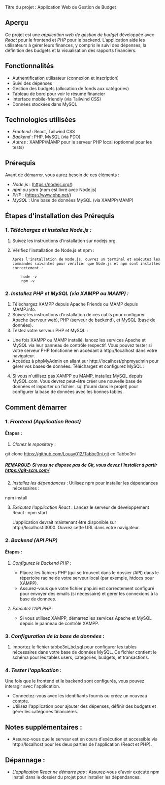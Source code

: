  Titre du projet : Application Web de Gestion de Budget

## Aperçu
Ce projet est une *application web de gestion de budget* développée avec *React* pour le frontend et *PHP* pour le backend. L'application aide les utilisateurs à gérer leurs finances, y compris le suivi des dépenses, la définition des budgets et la visualisation des rapports financiers.

## Fonctionnalités
- Authentification utilisateur (connexion et inscription)
- Suivi des dépenses
- Gestion des budgets (allocation de fonds aux catégories)
- Tableau de bord pour voir le résumé financier
- Interface mobile-friendly (via Tailwind CSS)
- Données stockées dans MySQL

## Technologies utilisées
- *Frontend* : React, Tailwind CSS
- *Backend* : PHP, MySQL (via PDO)
- *Autres* : XAMPP/MAMP pour le serveur PHP local (optionnel pour les tests)

## Prérequis
Avant de démarrer, vous aurez besoin de ces éléments :
- *Node.js* : (https://nodejs.org/)
- *npm ou yarn* (npm est livré avec Node.js)
- *PHP* : (https://www.php.net/)
- *MySQL* : Une base de données MySQL (via XAMPP/MAMP)

## Étapes d'installation des Prérequis
### 1. *Téléchargez et installez Node.js :*

1.  Suivez les instructions d'installation sur nodejs.org.
2.  Vérifiez l'installation de Node.js et npm :

        Après l'installation de Node.js, ouvrez un terminal et exécutez les commandes suivantes pour vérifier que Node.js et npm sont installés correctement :

            node -v
            npm -v

### 2. *Installez PHP et MySQL (via XAMPP ou MAMP) :*

1. Téléchargez XAMPP depuis Apache Friends ou MAMP depuis MAMP.info.
2. Suivez les instructions d'installation de ces outils pour configurer Apache (serveur web), PHP (serveur de backend), et MySQL (base de données).
3. Testez votre serveur PHP et MySQL :

* Une fois XAMPP ou MAMP installé, lancez les services Apache et MySQL via leur panneau de contrôle respectif. Vous pouvez tester si votre serveur PHP fonctionne en accédant à http://localhost dans votre navigateur.
* Accédez à phpMyAdmin en allant sur http://localhost/phpmyadmin pour gérer vos bases de données.
Téléchargez et configurez MySQL :

4. Si vous n'utilisez pas XAMPP ou MAMP, installez MySQL depuis MySQL.com.
Vous devrez peut-être créer une nouvelle base de données et importer un fichier .sql (fourni dans le projet) pour configurer la base de données avec les bonnes tables.

## Comment démarrer

### 1. *Frontend (Application React)*

#### Étapes :
1. *Clonez le repository* :
    
git clone https://github.com/Louay012/Tabbe3ni.git
cd Tabbe3ni
##### *REMARQUE*: Si vous ne dispose pas de Git, vous devez l'installer à partir https://git-scm.com/

2. *Installez les dépendances* :
    Utilisez npm pour installer les dépendances nécessaires :
    
npm install

3. *Exécutez l'application React* :
    Lancez le serveur de développement React :
            npm start
    
    L'application devrait maintenant être disponible sur http://localhost:3000. Ouvrez cette URL dans votre navigateur.

### 2. *Backend (API PHP)*

#### Étapes :
1. *Configurez le Backend PHP* :
    - Placez les fichiers PHP (qui se trouvent dans le dossier /API) dans le répertoire racine de votre serveur local (par exemple, htdocs pour XAMPP).
    - Assurez-vous que votre fichier php.ini est correctement configuré pour envoyer des emails (si nécessaire) et gérer les connexions à la base de données.

3. *Exécutez l'API PHP* :
    - Si vous utilisez XAMPP, démarrez les services Apache et MySQL depuis le panneau de contrôle XAMPP.


### 3. *Configuration de la base de données* :

1. Importez le fichier tabbe3ni_bd.sql pour configurer les tables nécessaires dans votre base de données MySQL. Ce fichier contient le schéma pour les tables users, categories, budgets, et transactions.



### 4. *Tester l'application* :
Une fois que le frontend et le backend sont configurés, vous pouvez interagir avec l'application. 
- Connectez-vous avec les identifiants fournis ou créez un nouveau compte.
- Utilisez l'application pour ajouter des dépenses, définir des budgets et gérer les catégories financières.



## Notes supplémentaires :
- Assurez-vous que le serveur est en cours d'exécution et accessible via http://localhost pour les deux parties de l'application (React et PHP).

## Dépannage :
- *L'application React ne démarre pas* : Assurez-vous d'avoir exécuté npm install dans le dossier du projet pour installer les dépendances.



